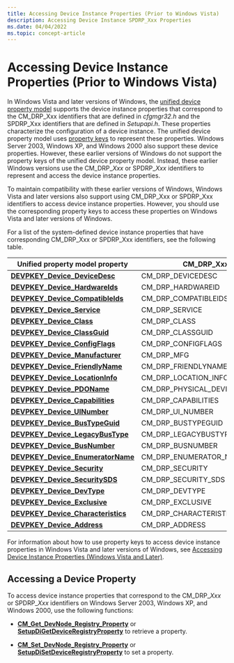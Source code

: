 ```yaml
---
title: Accessing Device Instance Properties (Prior to Windows Vista)
description: Accessing Device Instance SPDRP_Xxx Properties
ms.date: 04/04/2022
ms.topic: concept-article
---
```


# Accessing Device Instance Properties (Prior to Windows Vista)

In Windows Vista and later versions of Windows, the [unified device property model](unified-device-property-model--windows-vista-and-later-.md) supports the device instance properties that correspond to the CM_DRP_Xxx identifiers that are defined in *cfgmgr32.h* and the SPDRP_Xxx identifiers that are defined in *Setupapi.h*. These properties characterize the configuration of a device instance. The unified device property model uses [property keys](property-keys.md) to represent these properties. Windows Server 2003, Windows XP, and Windows 2000 also support these device properties. However, these earlier versions of Windows do not support the property keys of the unified device property model. Instead, these earlier Windows versions use the CM_DRP_*Xxx* or SPDRP_*Xxx* identifiers to represent and access the device instance properties.

To maintain compatibility with these earlier versions of Windows, Windows Vista and later versions also support using CM_DRP_Xxx or SPDRP_Xxx identifiers to access device instance properties. However, you should use the corresponding property keys to access these properties on Windows Vista and later versions of Windows.

For a list of the system-defined device instance properties that have corresponding CM_DRP_Xxx or SPDRP_Xxx identifiers, see the following table.

|Unified property model property | CM_DRP_Xxx value | SPDRP_Xxx value |
| --- | --- | ---|
| [**DEVPKEY_Device_DeviceDesc**](devpkey-device-devicedesc.md) | CM_DRP_DEVICEDESC | SPDRP_DEVICEDESC |
| [**DEVPKEY_Device_HardwareIds**](devpkey-device-hardwareids.md) | CM_DRP_HARDWAREID | SPDRP_HARDWAREID |
| [**DEVPKEY_Device_CompatibleIds**](devpkey-device-compatibleids.md) | CM_DRP_COMPATIBLEIDS | SPDRP_COMPATIBLEIDS |
| [**DEVPKEY_Device_Service**](devpkey-device-service.md) | CM_DRP_SERVICE | SPDRP_SERVICE |
| [**DEVPKEY_Device_Class**](devpkey-device-class.md) | CM_DRP_CLASS | SPDRP_CLASS |
| [**DEVPKEY_Device_ClassGuid**](devpkey-device-classguid.md) | CM_DRP_CLASSGUID | SPDRP_CLASSGUID |
| [**DEVPKEY_Device_ConfigFlags**](devpkey-device-configflags.md) | CM_DRP_CONFIGFLAGS | SPDRP_CONFIGFLAGS |
| [**DEVPKEY_Device_Manufacturer**](devpkey-device-manufacturer.md) | CM_DRP_MFG | SPDRP_MFG |
| [**DEVPKEY_Device_FriendlyName**](devpkey-device-friendlyname.md) | CM_DRP_FRIENDLYNAME | SPDRP_FRIENDLYNAME |
| [**DEVPKEY_Device_LocationInfo**](devpkey-device-locationinfo.md) | CM_DRP_LOCATION_INFORMATION | SPDRP_LOCATION_INFORMATION |
| [**DEVPKEY_Device_PDOName**](devpkey-device-pdoname.md) | CM_DRP_PHYSICAL_DEVICE_OBJECT_NAME | SPDRP_PHYSICAL_DEVICE_OBJECT_NAME |
| [**DEVPKEY_Device_Capabilities**](devpkey-device-capabilities.md) | CM_DRP_CAPABILITIES | SPDRP_CAPABILITIES |
| [**DEVPKEY_Device_UINumber**](devpkey-device-uinumber.md) | CM_DRP_UI_NUMBER | SPDRP_UI_NUMBER |
| [**DEVPKEY_Device_BusTypeGuid**](devpkey-device-bustypeguid.md) | CM_DRP_BUSTYPEGUID | SPDRP_BUSTYPEGUID |
| [**DEVPKEY_Device_LegacyBusType**](devpkey-device-legacybustype.md) | CM_DRP_LEGACYBUSTYPE | SPDRP_LEGACYBUSTYPE |
| [**DEVPKEY_Device_BusNumber**](devpkey-device-busnumber.md) | CM_DRP_BUSNUMBER | SPDRP_BUSNUMBER |
| [**DEVPKEY_Device_EnumeratorName**](devpkey-device-enumeratorname.md) | CM_DRP_ENUMERATOR_NAME | SPDRP_ENUMERATOR_NAME |
| [**DEVPKEY_Device_Security**](devpkey-device-security.md) | CM_DRP_SECURITY | SPDRP_SECURITY |
| [**DEVPKEY_Device_SecuritySDS**](devpkey-device-securitysds.md) | CM_DRP_SECURITY_SDS | SPDRP_SECURITY_SDS |
| [**DEVPKEY_Device_DevType**](devpkey-device-devtype.md) | CM_DRP_DEVTYPE | SPDRP_DEVTYPE |
| [**DEVPKEY_Device_Exclusive**](devpkey-device-exclusive.md) | CM_DRP_EXCLUSIVE | SPDRP_EXCLUSIVE |
| [**DEVPKEY_Device_Characteristics**](devpkey-device-characteristics.md) | CM_DRP_CHARACTERISTICS | SPDRP_CHARACTERISTICS |
| [**DEVPKEY_Device_Address**](devpkey-device-address.md) | CM_DRP_ADDRESS | SPDRP_ADDRESS |


For information about how to use property keys to access device instance properties in Windows Vista and later versions of Windows, see [Accessing Device Instance Properties (Windows Vista and Later)](accessing-device-instance-properties--windows-vista-and-later-.md).

## Accessing a Device Property

To access device instance properties that correspond to the CM_DRP_*Xxx* or SPDRP_*Xxx* identifiers on Windows Server 2003, Windows XP, and Windows 2000, use the following functions:

-   [**CM_Get_DevNode_Registry_Property**](/windows/win32/api/cfgmgr32/nf-cfgmgr32-cm_get_devnode_registry_propertyw) or [**SetupDiGetDeviceRegistryProperty**](/windows/win32/api/setupapi/nf-setupapi-setupdigetdeviceregistrypropertya) to retrieve a property.

-   [**CM_Set_DevNode_Registry_Property**](/windows/win32/api/cfgmgr32/nf-cfgmgr32-cm_set_devnode_registry_propertyw) or [**SetupDiSetDeviceRegistryProperty**](/windows/win32/api/setupapi/nf-setupapi-setupdisetdeviceregistrypropertya) to set a property.
